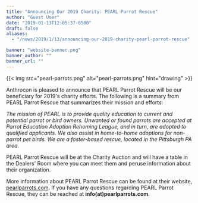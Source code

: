 ```yaml
---
title: "Announcing Our 2019 Charity: PEARL Parrot Rescue"
author: "Guest User"
date: "2019-01-13T12:05:37-0500"
draft: false
aliases:
  - "/news/2019/1/13/announcing-our-2019-charity-pearl-parrot-rescue"

banner: "website-banner.png"
banner_author: ""
banner_url: ""
---
```


{{< img src="pearl-parrots.png" alt="pearl-parrots.png" hint="drawing" >}}

Anthrocon is pleased to announce that PEARL Parrot Rescue will be our beneficiary for 2019's charity efforts. The following is a summary from PEARL Parrot Rescue that summarizes their mission and efforts:

_The mission of PEARL is to provide quality education to current and potential parrot or bird owners. Unwanted or found parrots are accepted at Parrot Education Adoption Rehoming League, and in turn, are adopted to qualified applicants. We also assist in home-to-home adoptions for non-parrot pet birds. We are a foster-based rescue, located in the Pittsburgh PA area._

PEARL Parrot Rescue will be at the Charity Auction and will have a table in the Dealers' Room where you can meet them and peruse information about their organization.

More information about PEARL Parrot Rescue can be found at their website, [pearlparrots.com](https://www.pearlparrots.com/). If you have any questions regarding PEARL Parrot Rescue, they can be reached at **info(at)pearlparrots.com**.

